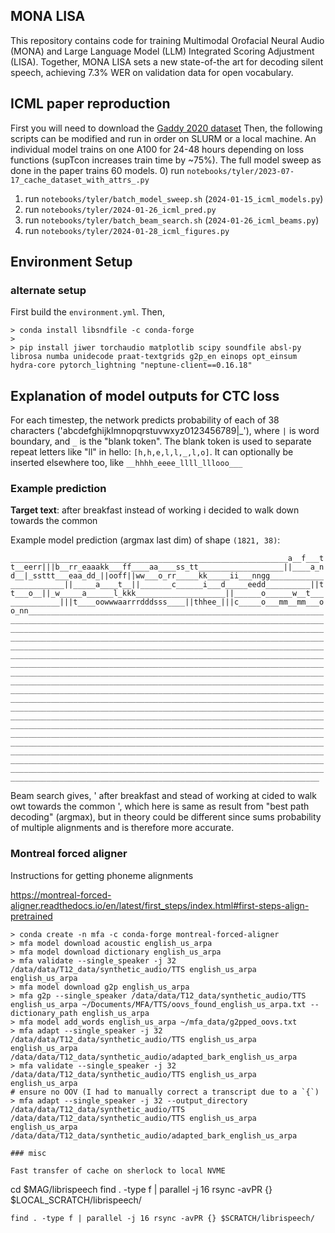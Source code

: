 ## MONA LISA

This repository contains code for training Multimodal Orofacial Neural Audio (MONA) and Large Language
Model (LLM) Integrated Scoring Adjustment
(LISA). Together, MONA LISA sets a new state-of-the art for decoding silent speech, achieving 7.3% WER on validation data for open vocabulary.

## ICML paper reproduction
First you will need to download the [Gaddy 2020 dataset](https://doi.org/10.5281/zenodo.4064408) Then, the following scripts can be modified and run in order on SLURM or a local machine. An individual model trains on one A100 for 24-48 hours depending on loss functions (supTcon increases train time by ~75%). The full model sweep as done in the paper trains 60 models.
0) run `notebooks/tyler/2023-07-17_cache_dataset_with_attrs_.py`
1) run `notebooks/tyler/batch_model_sweep.sh` (`2024-01-15_icml_models.py`)
2) run `notebooks/tyler/2024-01-26_icml_pred.py`
3) run `notebooks/tyler/batch_beam_search.sh` (`2024-01-26_icml_beams.py`)
4) run `notebooks/tyler/2024-01-28_icml_figures.py`

## Environment Setup

### alternate setup
First build the `environment.yml`. Then, 
```
> conda install libsndfile -c conda-forge
> 
> pip install jiwer torchaudio matplotlib scipy soundfile absl-py librosa numba unidecode praat-textgrids g2p_en einops opt_einsum hydra-core pytorch_lightning "neptune-client==0.16.18"
```


## Explanation of model outputs for CTC loss
For each timestep, the network predicts probability of each of 38 characters ('abcdefghijklmnopqrstuvwxyz0123456789|_'), where `|` is word boundary, and `_` is the "blank token". The blank token is used to separate repeat letters like "ll" in hello: `[h,h,e,l,l,_,l,o]`. It can optionally be inserted elsewhere too, like `__hhhh_eeee_llll_lllooo___`

### Example prediction


**Target text**: after breakfast instead of working i decided to walk down towards the common

Example model prediction (argmax last dim) of shape `(1821, 38)`:

`______________________________________________________________a__f___tt__eerr|||b__rr_eaaakk___ff____aa____ss_tt___________________||____a_nd__|_ssttt___eaa_dd_||ooff||ww___o_rr_____kk_____ii___nngg________________________||_____a____t__||_______c______i___d_____eedd__________||tt___o__||_w_____a______l_kkk____________________||______o______w__t______________|||t____oowwwaarrrdddsss____||thhee_|||c_____o___mm__mm___oo_nn___________________________________________________________________________________________________________________________________________________________________________________________________________________________________________________________________________________________________________________________________________________________________________________________________________________________________________________________________________________________________________________________________________________________________________________________________________________________________________________________________________________________________________________________________________________________________________________________________________________________________________________________________________________________________________________________________________________________________________________________________________________________________________________________________________________________________________________________________________________________________________________________________________________________________________________________________________________________________________________________________________________________________________________________________________________________________________________`

Beam search gives, ' after breakfast and stead of working at cided to walk owt towards the common ', which here is same as result from "best path decoding" (argmax), but in theory could be different since sums probability of multiple alignments and is therefore more accurate.


### Montreal forced aligner
Instructions for getting phoneme alignments


https://montreal-forced-aligner.readthedocs.io/en/latest/first_steps/index.html#first-steps-align-pretrained

```
> conda create -n mfa -c conda-forge montreal-forced-aligner
> mfa model download acoustic english_us_arpa
> mfa model download dictionary english_us_arpa
> mfa validate --single_speaker -j 32 /data/data/T12_data/synthetic_audio/TTS english_us_arpa english_us_arpa
> mfa model download g2p english_us_arpa
> mfa g2p --single_speaker /data/data/T12_data/synthetic_audio/TTS english_us_arpa ~/Documents/MFA/TTS/oovs_found_english_us_arpa.txt --dictionary_path english_us_arpa
> mfa model add_words english_us_arpa ~/mfa_data/g2pped_oovs.txt
> mfa adapt --single_speaker -j 32 /data/data/T12_data/synthetic_audio/TTS english_us_arpa english_us_arpa /data/data/T12_data/synthetic_audio/adapted_bark_english_us_arpa
> mfa validate --single_speaker -j 32 /data/data/T12_data/synthetic_audio/TTS english_us_arpa english_us_arpa
# ensure no OOV (I had to manually correct a transcript due to a `{`)
> mfa adapt --single_speaker -j 32 --output_directory /data/data/T12_data/synthetic_audio/TTS /data/data/T12_data/synthetic_audio/TTS english_us_arpa english_us_arpa /data/data/T12_data/synthetic_audio/adapted_bark_english_us_arpa

### misc

Fast transfer of cache on sherlock to local NVME
```
cd $MAG/librispeech
find . -type f | parallel -j 16 rsync -avPR {} $LOCAL_SCRATCH/librispeech/
```
find . -type f | parallel -j 16 rsync -avPR {} $SCRATCH/librispeech/
